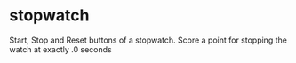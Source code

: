 # stopwatch
Start, Stop and Reset buttons of a stopwatch. Score a point for stopping the watch at exactly .0 seconds
